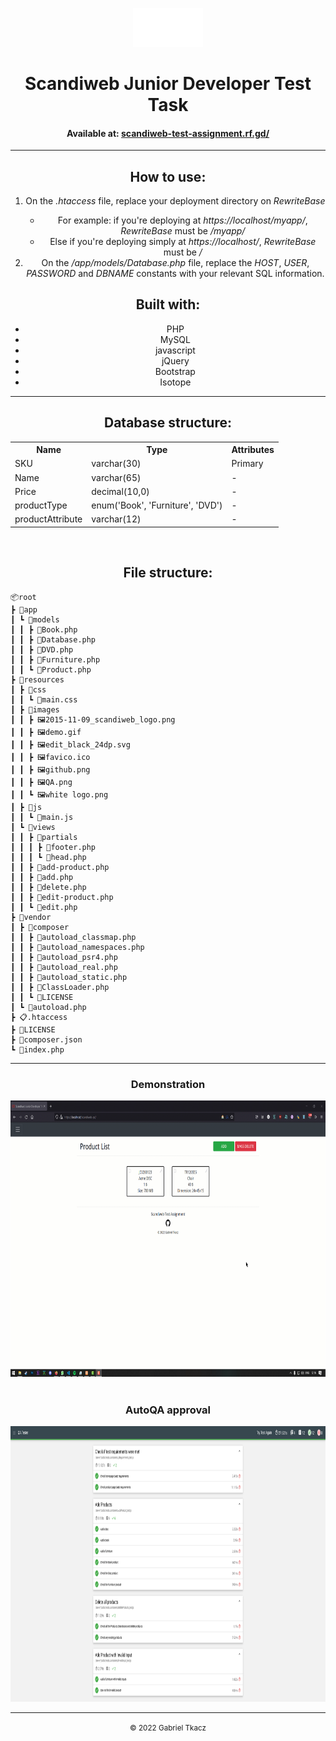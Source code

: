 <center>
    <p align="center">
        <img src="resources/images/white logo.png" style="height: 7ch;"><br>
        <h1 align="center">Scandiweb Junior Developer Test Task</h1>
        <h4 align="center">Available at: <a href="scandiweb-test-assignment.rf.gd/">scandiweb-test-assignment.rf.gd/</a></h4>
    </p>
</center>

<hr>

<p align="center">
    <h2 align="center">How to use:</h2>
    <ol align="center">
        <li align="center">On  the <i>.htaccess</i> file, replace your deployment directory on <i>RewriteBase</i></li>
        <ul>
            <li>For example: if you're deploying at <i>https://localhost/myapp/</i>, <i>RewriteBase</i> must be <i>/myapp/</i></li>
            <li>Else if you're deploying simply at <i>https://localhost/</i>, <i>RewriteBase</i> must be <i>/</i></li>
        </ul>
        <li align="center">On  the <i>/app/models/Database.php</i> file, replace the <i>HOST</i>, <i>USER</i>, <i>PASSWORD</i> and <i>DBNAME</i> constants with your relevant SQL information.</li>
    </ol>
</p>

<p align="center">
    <h2 align="center">Built with:</h2>
    <center>
        <ul align="center">
            <li align="center">PHP</li>
            <li align="center">MySQL</li>
            <li align="center">javascript</li>
            <li align="center">jQuery</li>
            <li align="center">Bootstrap</li>
            <li align="center">Isotope</li>
        </ul>
    </center>
</p>

<hr>

<p align="center">
    <h2 align="center">Database structure:</h2>
    <center>
    <table align="center">
        <tr>
            <th>Name</th>
            <th>Type</th>
            <th>Attributes</th>
        </tr>
        <tr>
            <td>SKU</td>
            <td>varchar(30)</td>
            <td>Primary</td>
        </tr>
        <tr>
            <td>Name</td>
            <td>varchar(65)</td>
            <td>-</td>
        </tr>
        <tr>
            <td>Price</td>
            <td>decimal(10,0)</td>
            <td>-</td>
        </tr>
        <tr>
            <td>productType</td>
            <td>enum('Book', 'Furniture', 'DVD')</td>
            <td>-</td>
        </tr>
        <tr>
            <td>productAttribute</td>
            <td>varchar(12)</td>
            <td>-</td>
        </tr>
    </table>
    </center>
</p>
<br>
<h2 align="center">File structure:</h2>

    
    📦root
    ┣ 📂app
    ┃ ┗ 📂models
    ┃ ┃ ┣ 📜Book.php
    ┃ ┃ ┣ 📜Database.php
    ┃ ┃ ┣ 📜DVD.php
    ┃ ┃ ┣ 📜Furniture.php
    ┃ ┃ ┗ 📜Product.php
    ┣ 📂resources
    ┃ ┣ 📂css
    ┃ ┃ ┗ 📜main.css
    ┃ ┣ 📂images
    ┃ ┃ ┣ 🖼️2015-11-09_scandiweb_logo.png
    ┃ ┃ ┣ 🖼️demo.gif
    ┃ ┃ ┣ 🖼️edit_black_24dp.svg
    ┃ ┃ ┣ 🖼️favico.ico
    ┃ ┃ ┣ 🖼️github.png
    ┃ ┃ ┣ 🖼️QA.png
    ┃ ┃ ┗ 🖼️white logo.png
    ┃ ┣ 📂js
    ┃ ┃ ┗ 📜main.js
    ┃ ┗ 📂views
    ┃ ┃ ┣ 📂partials
    ┃ ┃ ┃ ┣ 📜footer.php
    ┃ ┃ ┃ ┗ 📜head.php
    ┃ ┃ ┣ 📜add-product.php
    ┃ ┃ ┣ 📜add.php
    ┃ ┃ ┣ 📜delete.php
    ┃ ┃ ┣ 📜edit-product.php
    ┃ ┃ ┗ 📜edit.php
    ┣ 📂vendor
    ┃ ┣ 📂composer
    ┃ ┃ ┣ 📜autoload_classmap.php
    ┃ ┃ ┣ 📜autoload_namespaces.php
    ┃ ┃ ┣ 📜autoload_psr4.php
    ┃ ┃ ┣ 📜autoload_real.php
    ┃ ┃ ┣ 📜autoload_static.php
    ┃ ┃ ┣ 📜ClassLoader.php
    ┃ ┃ ┗ 📝LICENSE
    ┃ ┗ 📜autoload.php
    ┣ 📋.htaccess
    ┣ 📝LICENSE
    ┣ 📑composer.json
    ┗ 📜index.php

<hr>

<center>
    <p align="center">
        <h3 align="center">Demonstration</h3>
            <img src="resources/images/demo.gif" style="height: 50ch"><br><br>
        <h3 align="center">AutoQA approval</h3>
            <img src="resources/images/QA.png" style="height: 50ch;">
    </p>
</center>

<hr>

<center>
    <p align="center">
        <small align="center">&copy; 2022 Gabriel Tkacz</small>
    </p>
</center>
